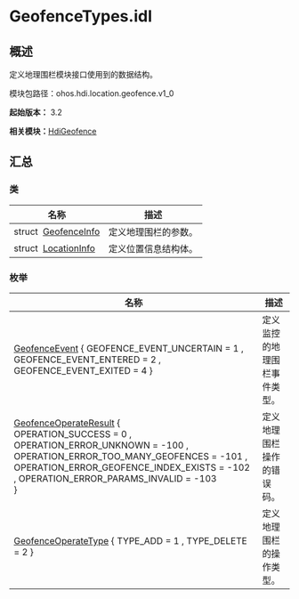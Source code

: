 # GeofenceTypes.idl


## 概述

定义地理围栏模块接口使用到的数据结构。

模块包路径：ohos.hdi.location.geofence.v1_0

**起始版本：** 3.2

**相关模块：**[HdiGeofence](_hdi_geofence.md)


## 汇总


### 类

| 名称 | 描述 | 
| -------- | -------- |
| struct&nbsp;&nbsp;[GeofenceInfo](_geofence_info.md) | 定义地理围栏的参数。 | 
| struct&nbsp;&nbsp;[LocationInfo](_location_info.md) | 定义位置信息结构体。 | 


### 枚举

| 名称 | 描述 | 
| -------- | -------- |
| [GeofenceEvent](_hdi_geofence.md#geofenceevent) { GEOFENCE_EVENT_UNCERTAIN = 1 , GEOFENCE_EVENT_ENTERED = 2 , GEOFENCE_EVENT_EXITED = 4 } | 定义监控的地理围栏事件类型。 | 
| [GeofenceOperateResult](_hdi_geofence.md#geofenceoperateresult) {<br/>OPERATION_SUCCESS = 0 , OPERATION_ERROR_UNKNOWN = -100 , OPERATION_ERROR_TOO_MANY_GEOFENCES = -101 , OPERATION_ERROR_GEOFENCE_INDEX_EXISTS = -102 , OPERATION_ERROR_PARAMS_INVALID = -103<br/>} | 定义地理围栏操作的错误码。 | 
| [GeofenceOperateType](_hdi_geofence.md#geofenceoperatetype) { TYPE_ADD = 1 , TYPE_DELETE = 2 } | 定义地理围栏的操作类型。 | 
